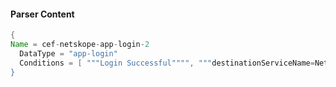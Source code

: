 #### Parser Content
```Java
{
Name = cef-netskope-app-login-2
  DataType = "app-login"
  Conditions = [ """Login Successful"""", """destinationServiceName=Netskope""" ]
}
```